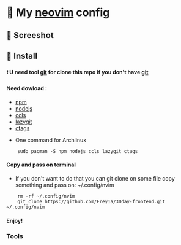 
# 📝 My [neovim](https://neovim.io/) config

## 📸 Screeshot

## 🚀 Install

#### ❗️ U need tool [git](https://git-scm.com/) for clone this repo if you don't have [git](https://git-scm.com/)
#### **Need dowload** : 
+ [npm](https://www.npmjs.com/) 
+ [nodejs](https://nodejs.org/en/)
+ [ccls](https://github.com/MaskRay/ccls)
+ [lazygit](https://github.com/jesseduffield/lazygit)
+ [ctags](https://ctags.io/)
- One command for Archlinux
```
    sudo pacman -S npm nodejs ccls lazygit ctags
``` 

#### Copy and pass on terminal 
- If you don't want to do that you can git clone on some file copy something and pass on: ~/.config/nvim
```
    rm -rf ~/.config/nvim
    git clone https://github.com/Frey1a/30day-frontend.git ~/.config/nvim 

```
#### Enjoy!

### Tools
